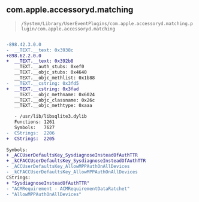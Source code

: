 ## com.apple.accessoryd.matching

> `/System/Library/UserEventPlugins/com.apple.accessoryd.matching.plugin/com.apple.accessoryd.matching`

```diff

-898.42.3.0.0
-  __TEXT.__text: 0x3938c
+898.62.2.0.0
+  __TEXT.__text: 0x392b8
   __TEXT.__auth_stubs: 0xef0
   __TEXT.__objc_stubs: 0x4640
   __TEXT.__objc_methlist: 0x1b88
-  __TEXT.__cstring: 0x3fd5
+  __TEXT.__cstring: 0x3fad
   __TEXT.__objc_methname: 0x6024
   __TEXT.__objc_classname: 0x26c
   __TEXT.__objc_methtype: 0xaaa

   - /usr/lib/libsqlite3.dylib
   Functions: 1261
   Symbols:   7627
-  CStrings:  2206
+  CStrings:  2205
 
Symbols:
+ _ACCUserDefaultsKey_SysdiagnoseInsteadOfAuthTTR
+ _kCFACCUserDefaultsKey_SysdiagnoseInsteadOfAuthTTR
- _ACCUserDefaultsKey_AllowMPPAuthOnAllDevices
- _kCFACCUserDefaultsKey_AllowMPPAuthOnAllDevices
CStrings:
+ "SysdiagnoseInsteadOfAuthTTR"
- "ACMRequirement - ACMRequirementDataRatchet"
- "AllowMPPAuthOnAllDevices"

```
